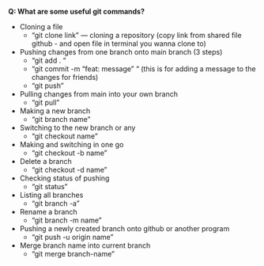 **Q: What are some useful git commands?** 

- Cloning a file
    - “git clone link” — cloning a repository (copy link from shared file github - and open file in terminal you wanna clone to)
- Pushing changes from one branch onto main branch (3 steps)
    - “git add . “
    - “git commit -m “feat: message” “ (this is for adding a message to the changes for friends)
    - “git push”
- Pulling changes from main into your own branch
    - “git pull”
- Making a new branch
    - “git branch name”
- Switching to the new branch or any
    - “git checkout name”
- Making and switching in one go
    - “git checkout -b name”
- Delete a branch
    - “git checkout -d name”
- Checking status of pushing
    - “git status”
- Listing all branches
    - “git branch -a”
- Rename a branch
    - “git branch -m name”
- Pushing a newly created branch onto github or another program
    - “git push -u origin name”
- Merge branch name into current branch
    - “git merge branch-name”